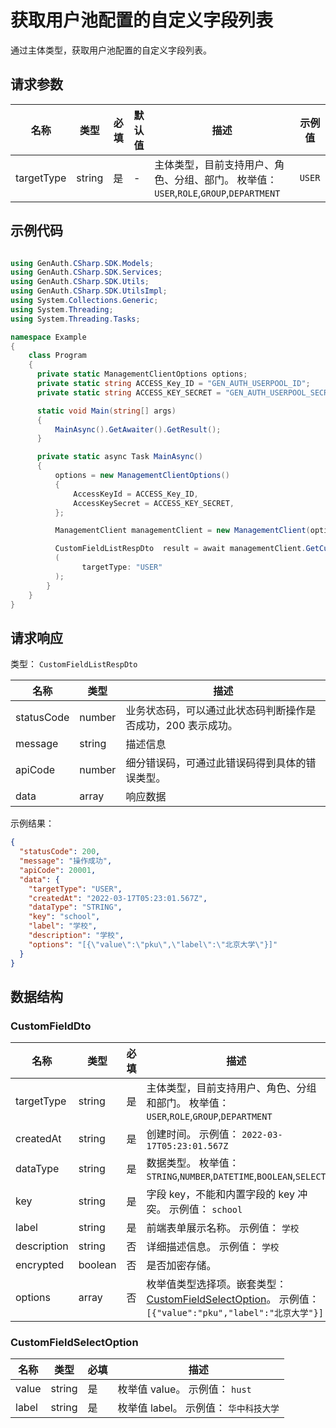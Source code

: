 # 获取用户池配置的自定义字段列表

<!--
  警告⚠️：
  不要直接修改该文档，
  https://github.com/Authing/authing-docs-factory
  使用该项目进行生成
-->

<LastUpdated />

通过主体类型，获取用户池配置的自定义字段列表。

## 请求参数

| 名称       | 类型   | 必填 | 默认值 | 描述                                                                                  | 示例值 |
| ---------- | ------ | ---- | ------ | ------------------------------------------------------------------------------------- | ------ |
| targetType | string | 是   | -      | 主体类型，目前支持用户、角色、分组、部门。 枚举值：`USER`,`ROLE`,`GROUP`,`DEPARTMENT` | `USER` |

## 示例代码

```csharp

using GenAuth.CSharp.SDK.Models;
using GenAuth.CSharp.SDK.Services;
using GenAuth.CSharp.SDK.Utils;
using GenAuth.CSharp.SDK.UtilsImpl;
using System.Collections.Generic;
using System.Threading;
using System.Threading.Tasks;

namespace Example
{
    class Program
    {
      private static ManagementClientOptions options;
      private static string ACCESS_Key_ID = "GEN_AUTH_USERPOOL_ID";
      private static string ACCESS_KEY_SECRET = "GEN_AUTH_USERPOOL_SECRET";

      static void Main(string[] args)
      {
          MainAsync().GetAwaiter().GetResult();
      }

      private static async Task MainAsync()
      {
          options = new ManagementClientOptions()
          {
              AccessKeyId = ACCESS_Key_ID,
              AccessKeySecret = ACCESS_KEY_SECRET,
          };

          ManagementClient managementClient = new ManagementClient(options);

          CustomFieldListRespDto  result = await managementClient.GetCustomFields
          (
                targetType: "USER"
          );
        }
    }
}

```

## 请求响应

类型： `CustomFieldListRespDto`

| 名称       | 类型   | 描述                                                         |
| ---------- | ------ | ------------------------------------------------------------ |
| statusCode | number | 业务状态码，可以通过此状态码判断操作是否成功，200 表示成功。 |
| message    | string | 描述信息                                                     |
| apiCode    | number | 细分错误码，可通过此错误码得到具体的错误类型。               |
| data       | array  | 响应数据                                                     |

示例结果：

```json
{
  "statusCode": 200,
  "message": "操作成功",
  "apiCode": 20001,
  "data": {
    "targetType": "USER",
    "createdAt": "2022-03-17T05:23:01.567Z",
    "dataType": "STRING",
    "key": "school",
    "label": "学校",
    "description": "学校",
    "options": "[{\"value\":\"pku\",\"label\":\"北京大学\"}]"
  }
}
```

## 数据结构

### <a id="CustomFieldDto"></a> CustomFieldDto

| 名称        | 类型    | 必填 | 描述                                                                                                                                         |
| ----------- | ------- | ---- | -------------------------------------------------------------------------------------------------------------------------------------------- |
| targetType  | string  | 是   | 主体类型，目前支持用户、角色、分组和部门。 枚举值：`USER`,`ROLE`,`GROUP`,`DEPARTMENT`                                                        |
| createdAt   | string  | 是   | 创建时间。 示例值： `2022-03-17T05:23:01.567Z`                                                                                               |
| dataType    | string  | 是   | 数据类型。 枚举值：`STRING`,`NUMBER`,`DATETIME`,`BOOLEAN`,`SELECT`                                                                           |
| key         | string  | 是   | 字段 key，不能和内置字段的 key 冲突。 示例值： `school`                                                                                      |
| label       | string  | 是   | 前端表单展示名称。 示例值： `学校`                                                                                                           |
| description | string  | 否   | 详细描述信息。 示例值： `学校`                                                                                                               |
| encrypted   | boolean | 否   | 是否加密存储。                                                                                                                               |
| options     | array   | 否   | 枚举值类型选择项。嵌套类型：<a href="#CustomFieldSelectOption">CustomFieldSelectOption</a>。 示例值： `[{"value":"pku","label":"北京大学"}]` |

### <a id="CustomFieldSelectOption"></a> CustomFieldSelectOption

| 名称  | 类型   | 必填 | 描述                                   |
| ----- | ------ | ---- | -------------------------------------- |
| value | string | 是   | 枚举值 value。 示例值： `hust`         |
| label | string | 是   | 枚举值 label。 示例值： `华中科技大学` |
